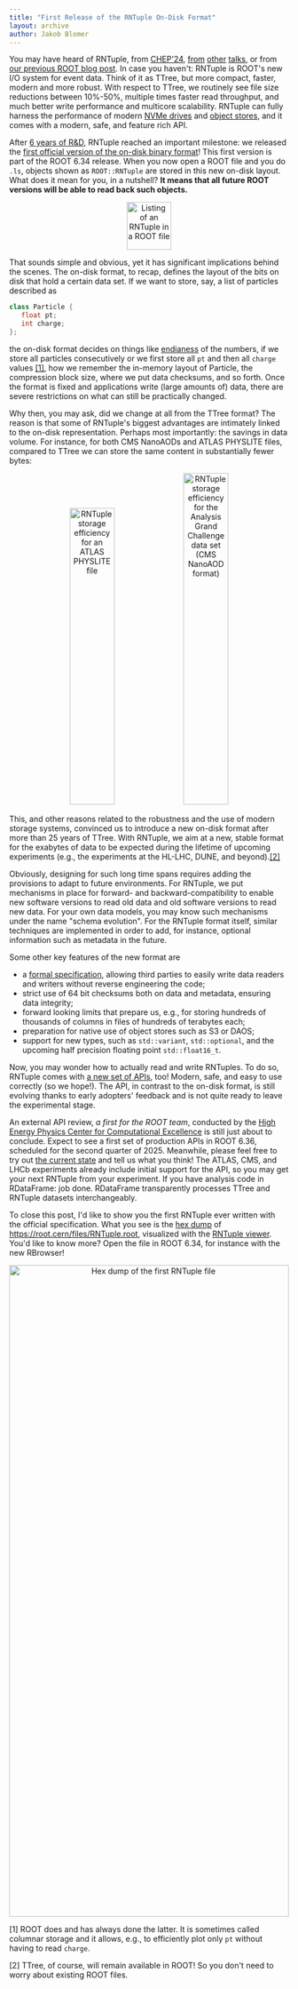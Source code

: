 ```yaml
---
title: "First Release of the RNTuple On-Disk Format"
layout: archive
author: Jakob Blomer
---
```


You may have heard of RNTuple, from
[CHEP'24](https://indico.cern.ch/event/1338689/contributions/6077632/),
[from](https://indico.jlab.org/event/459/contributions/11594/)
[other](https://indico.cern.ch/event/855454/contributions/4596512/)
[talks](https://indico.cern.ch/event/773049/contributions/3474746/), or from
[our previous ROOT blog post](https://root.cern/blog/rntuple-update/).
In case you haven't: RNTuple is ROOT's new I/O system for event data.
Think of it as TTree, but more compact, faster, modern and more robust.
With respect to TTree, we routinely see file size reductions between 10%-50%, multiple times faster read throughput,
and much better write performance and multicore scalability.
RNTuple can fully harness the performance of modern
[NVMe drives](https://en.wikipedia.org/wiki/NVM_Express) and
[object stores](https://en.wikipedia.org/wiki/Object_storage),
and it comes with a modern, safe, and feature rich API.

After [6 years of R&D](https://indico.cern.ch/event/764726/), RNTuple reached an important milestone:
we released the [first official version of the on-disk binary format](https://github.com/root-project/root/blob/v6-34-00-patches/tree/ntuple/v7/doc/BinaryFormatSpecification.md)!
This first version is part of the ROOT 6.34 release.
When you now open a ROOT file and you do `.ls`, objects shown as `ROOT::RNTuple` are stored in this new on-disk layout.
What does it mean for you, in a nutshell?
**It means that all future ROOT versions will be able to read back such objects.**

<center>
    <img
    src="{{'/assets/images/rntuple_blog_ls.png' | relative_url}}"
    alt="Listing of an RNTuple in a ROOT file"
    style="width: 40%" width="384" height="86" />
</center>

That sounds simple and obvious, yet it has significant implications behind the scenes.
The on-disk format, to recap, defines the layout of the bits on disk that hold a certain data set.
If we want to store, say, a list of particles described as

```cpp
class Particle {
   float pt;
   int charge;
};
```

the on-disk format decides on things like [endianess](https://en.wikipedia.org/wiki/Endianness) of the numbers,
if we store all particles consecutively or we first store all `pt` and then all `charge` values [[1]](#footnote1),
how we remember the in-memory layout of Particle, the compression block size, where we put data checksums, and so forth.
Once the format is fixed and applications write (large amounts of) data,
there are severe restrictions on what can still be practically changed.

Why then, you may ask, did we change at all from the TTree format?
The reason is that some of RNTuple's biggest advantages are intimately linked to the on-disk representation.
Perhaps most importantly: the savings in data volume.
For instance, for both CMS NanoAODs and ATLAS PHYSLITE files,
compared to TTree we can store the same content in substantially fewer bytes:

<center>
    <img
    src="{{'/assets/images/rntuple_blog_physlite.png' | relative_url}}"
    alt="RNTuple storage efficiency for an ATLAS PHYSLITE file"
    style="width: 40%" width="740" height="534" />
    <img
    src="{{'/assets/images/rntuple_blog_agc.png' | relative_url}}"
    alt="RNTuple storage efficiency for the Analysis Grand Challenge data set (CMS NanoAOD format)"
    style="width: 40%" width="618" height="597" />
</center>

This, and other reasons related to the robustness and the use of modern storage systems, convinced us to introduce a new on-disk format after more than 25 years of TTree. With RNTuple, we aim at a new, stable format for the exabytes of data to be expected during the lifetime of upcoming experiments (e.g., the experiments at the HL-LHC, DUNE, and beyond).[[2]](#footnote2)

Obviously, designing for such long time spans requires adding the provisions to adapt to future environments.
For RNTuple, we put mechanisms in place for forward- and backward-compatibility
to enable new software versions to read old data and old software versions to read new data.
For your own data models, you may know such mechanisms under the name "schema evolution".
For the RNTuple format itself, similar techniques are implemented in order to add, for instance,
optional information such as metadata in the future.

Some other key features of the new format are
  - a [formal specification](https://github.com/root-project/root/blob/v6-34-00-patches/tree/ntuple/v7/doc/BinaryFormatSpecification.md),
  allowing third parties to easily write data readers and writers without reverse engineering the code;
  - strict use of 64 bit checksums both on data and metadata, ensuring data integrity;
  - forward looking limits that prepare us, e.g.,
  for storing hundreds of thousands of columns in files of hundreds of terabytes each;
  - preparation for native use of object stores such as S3 or DAOS;
  - support for new types, such as `std::variant`, `std::optional`,
  and the upcoming half precision floating point `std::float16_t`.

Now, you may wonder how to actually read and write RNTuples.
To do so, RNTuple comes with [a new set of APIs](https://root.cern.ch/doc/v634/group__tutorial__ntuple.html), too!
Modern, safe, and easy to use correctly (so we hope!).
The API, in contrast to the on-disk format, is still evolving thanks to early adopters' feedback and is not quite ready to leave the experimental stage.

An external API review, _a first for the ROOT team_, conducted by the
[High Energy Physics Center for Computational Excellence](https://www.anl.gov/hep-cce) is still just about to conclude.
Expect to see a first set of production APIs in ROOT 6.36, scheduled for the second quarter of 2025.
Meanwhile, please feel free to try out [the current state](https://root.cern/releases/release-63400/)
and tell us what you think!
The ATLAS, CMS, and LHCb experiments already include initial support for the API,
so you may get your next RNTuple from your experiment.
If you have analysis code in RDataFrame: job done.
RDataFrame transparently processes TTree and RNTuple datasets interchangeably.

To close this post, I'd like to show you the first RNTuple ever written with the official specification.
What you see is the [hex dump](https://en.wikipedia.org/wiki/Hex_dump) of https://root.cern/files/RNTuple.root,
visualized with the [RNTuple viewer](https://codeberg.org/silverweed/rntviewer).
You'd like to know more? Open the file in ROOT 6.34, for instance with the new RBrowser!

<center>
    <img
    src="{{'/assets/images/rntuple_blog_hex.png' | relative_url}}"
    alt="Hex dump of the first RNTuple file"
    style="width: 100%" width="1346" height="1173" />
</center>

<a name="footnote1">[1]</a> ROOT does and has always done the latter.
It is sometimes called columnar storage and it allows, e.g.,
to efficiently plot only `pt` without having to read `charge`.

<a name="footnote2">[2]</a> TTree, of course, will remain available in ROOT!
So you don't need to worry about existing ROOT files.

